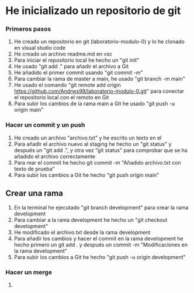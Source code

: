 # He inicializado un repositorio de git
### Primeros pasos

1. He creado un repositorio en git (laboratorio-modulo-0) y lo he clonado en visual studio code
2. He creado un archivo readme.md en vsc
3. Para iniciar el repositorio local he hecho un "git init"
4. He usado "git add ." para añadir el archivo a Git
5. He añadido el primer commit usando "git commit -m"
6. Para cambiar la rama de master a main, he usado "git branch -m main" 
7. He usado el comando "git remote add origin https://github.com/Andrws99/laboratorio-modulo-0.git" para conectar el repositorio local con el remoto en Git
8. Para subir los cambios de la rama main a Git he usado "git push -u origin main" 

### Hacer un commit y un push
1. He creado un archivo "archivo.txt" y he escrito un texto en el
2. Para añadir el archivo nuevo al staging he hecho un "git status" y después un "git add .", y otra vez "git status" para comprobar que se ha añadido el archivo correctamente
3. Para rear el commit he hecho git commit -m "Añadido archivo.txt con texto de prueba"
4. Para subir los cambios a Git he hecho "git push origin main" 

## Crear una rama 
1. En la terminal he ejecutado "git branch development" para crear la rama development
2. Para cambiar a la rama development he hecho un "git checkout development" 
3. He modificado el archivo.txt desde la rama development
4. Para añadir los cambios y hacer el commit en la rama development he hecho primero un git add . y después un commit -m "Modificaciones en la rama development" 
5. Para subir los cambios a Git he hecho "git push -u origin development" 

### Hacer un merge
1. 

